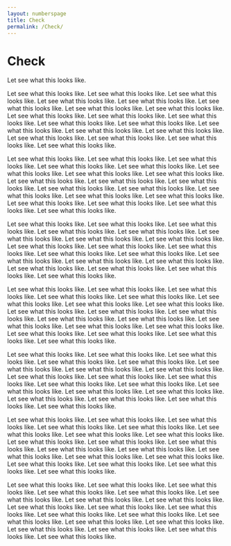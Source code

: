```yaml
---
layout: numberspage
title: Check
permalink: /Check/
---
```


# Check

Let see what this looks like.

Let see what this looks like. Let see what this looks like. Let see what this looks like. Let see what this looks like. Let see what this looks like. Let see what this looks like. Let see what this looks like. Let see what this looks like. Let see what this looks like. Let see what this looks like. Let see what this looks like. Let see what this looks like. Let see what this looks like. Let see what this looks like. Let see what this looks like. Let see what this looks like. Let see what this looks like. Let see what this looks like. Let see what this looks like. Let see what this looks like. 

Let see what this looks like. Let see what this looks like. Let see what this looks like. Let see what this looks like. Let see what this looks like. Let see what this looks like. Let see what this looks like. Let see what this looks like. Let see what this looks like. Let see what this looks like. Let see what this looks like. Let see what this looks like. Let see what this looks like. Let see what this looks like. Let see what this looks like. Let see what this looks like. Let see what this looks like. Let see what this looks like. Let see what this looks like. Let see what this looks like. 

Let see what this looks like. Let see what this looks like. Let see what this looks like. Let see what this looks like. Let see what this looks like. Let see what this looks like. Let see what this looks like. Let see what this looks like. Let see what this looks like. Let see what this looks like. Let see what this looks like. Let see what this looks like. Let see what this looks like. Let see what this looks like. Let see what this looks like. Let see what this looks like. Let see what this looks like. Let see what this looks like. Let see what this looks like. Let see what this looks like. 

Let see what this looks like. Let see what this looks like. Let see what this looks like. Let see what this looks like. Let see what this looks like. Let see what this looks like. Let see what this looks like. Let see what this looks like. Let see what this looks like. Let see what this looks like. Let see what this looks like. Let see what this looks like. Let see what this looks like. Let see what this looks like. Let see what this looks like. Let see what this looks like. Let see what this looks like. Let see what this looks like. Let see what this looks like. Let see what this looks like. 

Let see what this looks like. Let see what this looks like. Let see what this looks like. Let see what this looks like. Let see what this looks like. Let see what this looks like. Let see what this looks like. Let see what this looks like. Let see what this looks like. Let see what this looks like. Let see what this looks like. Let see what this looks like. Let see what this looks like. Let see what this looks like. Let see what this looks like. Let see what this looks like. Let see what this looks like. Let see what this looks like. Let see what this looks like. Let see what this looks like. 

Let see what this looks like. Let see what this looks like. Let see what this looks like. Let see what this looks like. Let see what this looks like. Let see what this looks like. Let see what this looks like. Let see what this looks like. Let see what this looks like. Let see what this looks like. Let see what this looks like. Let see what this looks like. Let see what this looks like. Let see what this looks like. Let see what this looks like. Let see what this looks like. Let see what this looks like. Let see what this looks like. Let see what this looks like. Let see what this looks like. 

Let see what this looks like. Let see what this looks like. Let see what this looks like. Let see what this looks like. Let see what this looks like. Let see what this looks like. Let see what this looks like. Let see what this looks like. Let see what this looks like. Let see what this looks like. Let see what this looks like. Let see what this looks like. Let see what this looks like. Let see what this looks like. Let see what this looks like. Let see what this looks like. Let see what this looks like. Let see what this looks like. Let see what this looks like. Let see what this looks like. 